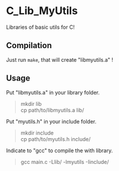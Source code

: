 C_Lib_MyUtils
=============

Libraries of basic utils for C!

## Compilation
Just run `make`, that will create "libmyutils.a" !

## Usage
Put "libmyutils.a" in your library folder.
> mkdir lib<br>
cp path/to/libmyutils.a lib/

Put "myutils.h" in your include folder.
> mkdir include<br>
cp path/to/myutils.h include/

Indicate to "gcc" to compile the with library.
> gcc main.c -Llib/ -lmyutils -Iinclude/
